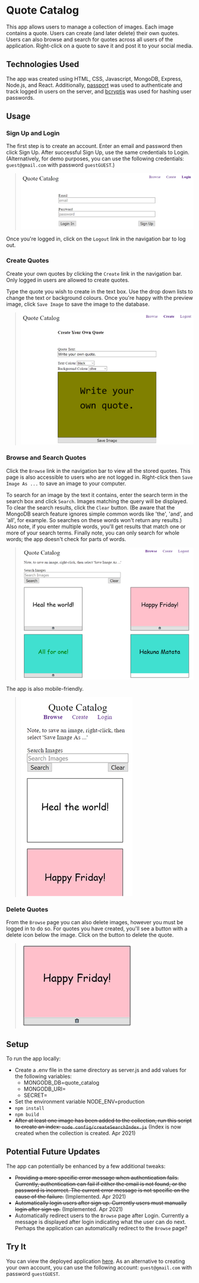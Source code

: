 
# Quote Catalog
This app allows users to manage a collection of images. Each image contains a quote. Users can create (and later delete) their own quotes. Users can also browse and search for quotes across all users of the application. Right-click on a quote to save it and post it to your social media.

## Technologies Used
The app was created using HTML, CSS, Javascript, MongoDB, Express, Node.js, and React. Additionally, [passport](http://www.passportjs.org/) was used to authenticate and track logged in users on the server, and [bcryptjs](https://www.npmjs.com/package/bcryptjs) was used for hashing user passwords.

## Usage
### Sign Up and Login
The first step is to create an account. Enter an email and password then click Sign Up. After successful Sign Up, use the same credentials to Login. (Alternatively, for demo purposes, you can use the following credentials: `guest@gmail.com` with password `guestGUEST`.)

> ![Login/Signup Screen](readme/login_screen.png)

Once you're logged in, click on the `Logout` link in the navigation bar to log out.

### Create Quotes
Create your own quotes by clicking the `Create` link in the navigation bar. Only logged in users are allowed to create quotes.

Type the quote you wish to create in the text box. Use the drop down lists to change the text or background colours. Once you're happy with the preview image, click `Save Image` to save the image to the database.

> ![Create Quote Screen](readme/create_screen.png)

### Browse and Search Quotes
Click the `Browse` link in the navigation bar to view all the stored quotes. This page is also accessible to users who are not logged in. Right-click then `Save Image As ...` to save an image to your computer.

To search for an image by the text it contains, enter the search term in the search box and click `Search`. Images matching the query will be displayed. To clear the search results, click the `Clear` button. (Be aware that the MongoDB search feature ignores simple common words like 'the', 'and', and 'all', for example. So searches on these words won't return any results.) Also note, if you enter multiple words, you'll get results that match one or more of your search terms. Finally note, you can only search for whole words; the app doesn't check for parts of words.

> ![Browse Screen](readme/browse_screen.png)

The app is also mobile-friendly.

> ![Browse Screen for mobile layouts](readme/mobile_layout.png)

### Delete Quotes
From the `Browse` page you can also delete images, however you must be logged in to do so. For quotes you have created, you'll see a button with a delete icon below the image. Click on the button to delete the quote.

> ![Delete Button](readme/delete_closeup.png)

## Setup
To run the app locally:
* Create a .env file in the same directory as server.js and add values for the following variables:
  * MONGODB_DB=quote_catalog
  * MONGODB_URI=
  * SECRET=
* Set the environment variable NODE_ENV=production
* `npm install`
* `npm build`
* ~~After at least one image has been added to the collection, run this script to create an index: `node config/createSearchIndex.js`~~ (Index is now created when the collection is created. Apr 2021)

## Potential Future Updates
The app can potentially be enhanced by a few additional tweaks:
* ~~Providing a more specific error message when authentication fails. Currently, authentication can fail if either the email is not found, or the password is incorrect. The current error message is not specific on the cause of the failure.~~ (Implemented. Apr 2021)
* ~~Automatically login users after sign up. Currently users must manually login after sign up.~~ (Implemented. Apr 2021)
* Automatically redirect users to the `Browse` page after Login. Currently a message is displayed after login indicating what the user can do next. Perhaps the application can automatically redirect to the `Browse` page?

## Try It
You can view the deployed application [here](https://quote-catalog-62587.herokuapp.com/). As an alternative to creating your own account, you can use the following account: `guest@gmail.com` with password `guestGUEST`.

